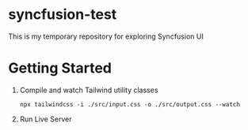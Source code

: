 # syncfusion-test
This is my temporary repository for exploring Syncfusion UI

# Getting Started
1. Compile and watch Tailwind utility classes

    `npx tailwindcss -i ./src/input.css -o ./src/output.css --watch`
1. Run Live Server